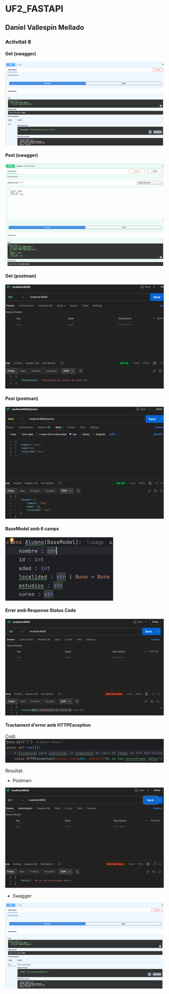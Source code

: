 # UF2_FASTAPI

## Daniel Vallespin Mellado

### Activitat 8

#### Get (swagger)
<img src="readme_img/get.png"/>

#### Post (swagger)
<img src="readme_img/post.png"/>

#### Get (postman)
<img src="readme_img/get_postman.png"/>

#### Post (postman)
<img src="readme_img/post_postman.png"/>

#### BaseModel amb 6 camps
<img src="readme_img/baseModel.png"/>

#### Error amb Response Status Code
<img src="readme_img/error404.png"/>

#### Tractament d'error amb HTTPException
Codi:
<img src="readme_img/exception.png"/>

Resultat:

- Postman:
<img src="readme_img/exception_postman.png"/>


- Swagger:
<img src="readme_img/exception_swagger.png"/>